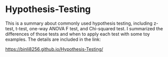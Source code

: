 # Hypothesis-Testing
This is a summary about commonly used hypothesis testing, including z-test, t-test, one-way ANOVA F test, and Chi-squared test. I summarized the differences of those tests and when to apply each test with some toy examples. The details are included in the link:

 https://binli8256.github.io/Hypothesis-Testing/

